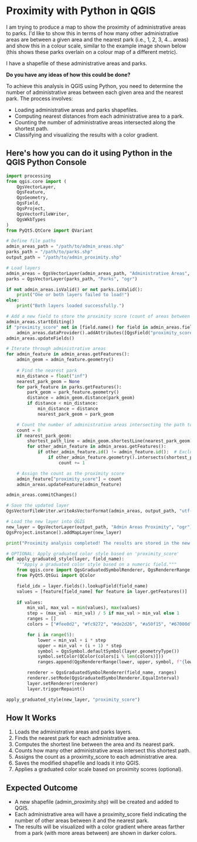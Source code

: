 # Proximity with Python in QGIS

I am trying to produce a map to show the proximity of administrative areas to parks. I'd like to show this in terms of how many other administrative areas are between a given area and the nearest park (i.e., 1, 2, 3, 4... areas) and show this in a colour scale, similar to the example image shown below (this shows these parks overlain on a colour map of a different metric).

I have a shapefile of these administrative areas and parks.

**Do you have any ideas of how this could be done?**

To achieve this analysis in QGIS using Python, you need to determine the number of administrative areas between each given area and the nearest park. The process involves:

- Loading administrative areas and parks shapefiles.
- Computing nearest distances from each administrative area to a park.
- Counting the number of administrative areas intersected along the shortest path.
- Classifying and visualizing the results with a color gradient.

## Here's how you can do it using Python in the QGIS Python Console

```python
import processing
from qgis.core import (
    QgsVectorLayer,
    QgsFeature,
    QgsGeometry,
    QgsField,
    QgsProject,
    QgsVectorFileWriter,
    QgsWkbTypes
)
from PyQt5.QtCore import QVariant

# Define file paths
admin_areas_path = "/path/to/admin_areas.shp"
parks_path = "/path/to/parks.shp"
output_path = "/path/to/admin_proximity.shp"

# Load layers
admin_areas = QgsVectorLayer(admin_areas_path, "Administrative Areas", "ogr")
parks = QgsVectorLayer(parks_path, "Parks", "ogr")

if not admin_areas.isValid() or not parks.isValid():
    print("One or both layers failed to load!")
else:
    print("Both layers loaded successfully.")

# Add a new field to store the proximity score (count of areas between admin area and the nearest park)
admin_areas.startEditing()
if "proximity_score" not in [field.name() for field in admin_areas.fields()]:
    admin_areas.dataProvider().addAttributes([QgsField("proximity_score", QVariant.Int)])
admin_areas.updateFields()

# Iterate through administrative areas
for admin_feature in admin_areas.getFeatures():
    admin_geom = admin_feature.geometry()
    
    # Find the nearest park
    min_distance = float("inf")
    nearest_park_geom = None
    for park_feature in parks.getFeatures():
        park_geom = park_feature.geometry()
        distance = admin_geom.distance(park_geom)
        if distance < min_distance:
            min_distance = distance
            nearest_park_geom = park_geom

    # Count the number of administrative areas intersecting the path to the nearest park
    count = 0
    if nearest_park_geom:
        shortest_path_line = admin_geom.shortestLine(nearest_park_geom)
        for other_admin_feature in admin_areas.getFeatures():
            if other_admin_feature.id() != admin_feature.id():  # Exclude itself
                if other_admin_feature.geometry().intersects(shortest_path_line):
                    count += 1

    # Assign the count as the proximity score
    admin_feature["proximity_score"] = count
    admin_areas.updateFeature(admin_feature)

admin_areas.commitChanges()

# Save the updated layer
QgsVectorFileWriter.writeAsVectorFormat(admin_areas, output_path, "utf-8", admin_areas.crs(), "ESRI Shapefile")

# Load the new layer into QGIS
new_layer = QgsVectorLayer(output_path, "Admin Areas Proximity", "ogr")
QgsProject.instance().addMapLayer(new_layer)

print("Proximity analysis completed! The results are stored in the new shapefile and loaded into QGIS.")

# OPTIONAL: Apply graduated color style based on 'proximity_score'
def apply_graduated_style(layer, field_name):
    """Apply a graduated color style based on a numeric field."""
    from qgis.core import QgsGraduatedSymbolRenderer, QgsRendererRange, QgsSymbol
    from PyQt5.QtGui import QColor

    field_idx = layer.fields().lookupField(field_name)
    values = [feature[field_name] for feature in layer.getFeatures()]
    
    if values:
        min_val, max_val = min(values), max(values)
        step = (max_val - min_val) / 5 if max_val > min_val else 1
        ranges = []
        colors = ["#fee0d2", "#fc9272", "#de2d26", "#a50f15", "#67000d"]  # Red gradient scale

        for i in range(5):
            lower = min_val + i * step
            upper = min_val + (i + 1) * step
            symbol = QgsSymbol.defaultSymbol(layer.geometryType())
            symbol.setColor(QColor(colors[i % len(colors)]))
            ranges.append(QgsRendererRange(lower, upper, symbol, f"{lower:.0f} - {upper:.0f}"))

        renderer = QgsGraduatedSymbolRenderer(field_name, ranges)
        renderer.setMode(QgsGraduatedSymbolRenderer.EqualInterval)
        layer.setRenderer(renderer)
        layer.triggerRepaint()

apply_graduated_style(new_layer, "proximity_score")
```

## How It Works

1. Loads the administrative areas and parks layers.
1. Finds the nearest park for each administrative area.
1. Computes the shortest line between the area and its nearest park.
1. Counts how many other administrative areas intersect this shortest path.
1. Assigns the count as a proximity_score to each administrative area.
1. Saves the modified shapefile and loads it into QGIS.
1. Applies a graduated color scale based on proximity scores (optional).

## Expected Outcome

- A new shapefile (admin_proximity.shp) will be created and added to QGIS.
- Each administrative area will have a proximity_score field indicating the number of other areas between it and the nearest park.
- The results will be visualized with a color gradient where areas farther from a park (with more areas between) are shown in darker colors.